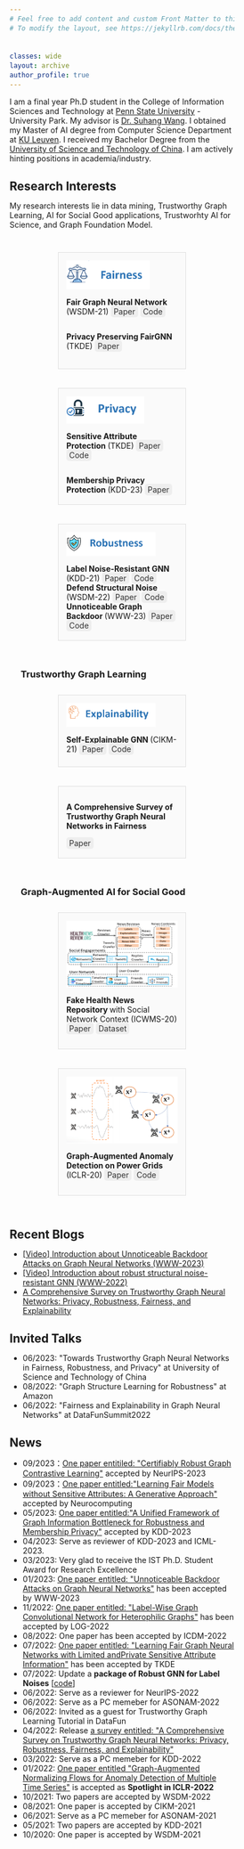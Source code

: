 ```yaml
---
# Feel free to add content and custom Front Matter to this file.
# To modify the layout, see https://jekyllrb.com/docs/themes/#overriding-theme-defaults


classes: wide
layout: archive
author_profile: true
---
```


<!-- bundle exec jekyll serve -->
<!-- http://localhost:4000 -->

I am a final year Ph.D student in the College of Information Sciences and Technology at [Penn State University](https://www.psu.edu/) - University Park. My advisor is [Dr. Suhang Wang](https://suhangwang.ist.psu.edu/). I obtained my Master of AI degree from Computer Science Department at [KU Leuven](https://www.kuleuven.be/english/). I received my Bachelor Degree from the [University of Science and Technology of China](https://www.ustc.edu.cn/). I am actively hinting positions in academia/industry.

## Research Interests
My research interests lie in data mining, Trustworthy Graph Learning, AI for Social Good applications, Trustworhty AI for Science, and Graph Foundation Model.

<!-- ![intro_image](/images/symposium.png){:class="img-responsive"} -->
<!-- <img src="/images/Jonggi_presentation.png" width="100%"> -->


<style>
/* Basic reset */
* {
    box-sizing: border-box;
    margin: 0;
    padding: 0;
}
.mini-post {
    display: -moz-flex;
    display: -webkit-flex;
    display: -ms-flex;
    display: inline-flex;
    -moz-flex-direction: column;
    -webkit-flex-direction: column;
    -ms-flex-direction: column;
    flex-direction: column;
    background: #fafafa;
    border: solid 1px rgba(160, 160, 160, 0.3);
    margin: 0.5em 0.5em 0.5em 0.5em;
    padding: 1em 1em 1em 1em;
    width: 230PX;
}
/* Container for the whole page content */

/* Style for links */
.link {
    background-color: #eee;
    padding: 2px 5px;
    margin: 2px 0;
    border-radius: 5px;
    text-decoration: none;
    color: #333;
}

.container {
    display: flex;
    justify-content: center;
    align-items: flex-start;
    flex-wrap: wrap;
    gap: 20px;
    padding: 20px;
}

.column {
    display: flex;
    flex-direction: column;
    align-items: left;
    justify-content: center;
    width: 180px; /* Adjust as needed */
    height: 100%;
}
/* Style for headings */
.heading {
    font-size: 1.5em;
    color: #333;
    margin: 10px 0;
}

</style>

<div class="container">
    <div class="mini-post" style="height: 210px">
        <img src="images\fairness.png" alt="Fairness" style="width: 150px;" class="image">
        <p> <b> Fair Graph Neural Network </b> (WSDM-21) 
        <a href="your_link_to_paper" class="link">Paper</a> 
        <a href="your_link_to_code" class="link">Code</a> </p>
        <p> <b> Privacy Preserving FairGNN </b> (TKDE) 
        <a href="your_link_to_paper" class="link">Paper</a>
        </p>
    </div>
    <div class="mini-post" style="height: 210px">
        <img src="images\privacy.png" alt="Privacy" style="width: 140px;" class="image">
        <p> <b> Sensitive Attribute Protection </b> (TKDE) 
        <a href="your_link_to_paper" class="link">Paper</a> 
        <a href="your_link_to_code" class="link">Code</a> </p>
        <p> <b> Membership Privacy Protection </b> (KDD-23) 
        <a href="your_link_to_paper" class="link">Paper</a>
        </p>
    </div>
    <div class="mini-post" style="height: 210px">
        <img src="images\robustness.png" alt="robustness" style="width: 160px;" class="image">
        <p> <b> Label Noise-Resistant GNN </b> (KDD-21) 
        <a href="your_link_to_paper" class="link">Paper</a> 
        <a href="your_link_to_code" class="link">Code</a> 
         <b> Defend Structural Noise </b> (WSDM-22) 
        <a href="your_link_to_paper" class="link">Paper</a>
        <a href="your_link_to_code" class="link">Code</a> 
         <b> Unnoticeable Graph Backdoor </b> (WWW-23) 
        <a href="your_link_to_paper" class="link">Paper</a>
        <a href="your_link_to_code" class="link">Code</a> </p>
    </div>
    <div class="column">
        <h3> Trustworthy Graph Learning </h3>
    </div>
    <div class="mini-post" style="height: 130px">
        <img src="images\explainability.png" alt="Explainability" style="width: 160px;" class="image">
        <p> <b> Self-Explainable GNN </b> (CIKM-21)
        <a href="your_link_to_paper" class="link">Paper</a>
        <a href="your_link_to_code" class="link">Code</a>
        </p>
    </div>
    <div class="mini-post" style="height: 130px">
        <p> <b> A Comprehensive Survey of Trustworthy Graph Neural Networks in Fairness </b> </p>
        <div class="link-group">
            <a href="your_link_to_paper" class="link">Paper</a>
        </div>
    </div>
    <div class="column">
        <h3> Graph-Augmented AI for Social Good </h3>
    </div>
    <div class="mini-post">
        <img src="images\Fakehealth.png" alt="Fake Health News Dataset Repository" style="height: 120px" class="image">
        <p> <b> Fake Health News Repository </b> with Social Network Context (ICWMS-20)  
        <a href="your_link_to_paper" class="link">Paper</a>
        <a href="your_link_to_dataset" class="link">Dataset</a>
        </p>
    </div>
    <div class="mini-post">
        <img src="images\GANF.png" alt="Graph-Augmented Anomaly Detection on Power Grids" style="height: 120px" class="image">
        <p> <b> Graph-Augmented Anomaly Detection on Power Grids </b> (ICLR-20)
        <a href="your_link_to_paper" class="link">Paper</a>
        <a href="your_link_to_code" class="link">Code</a>
        </p>
    </div>
</div>
<!-- End HTML content -->




## Recent Blogs
* [[Video] Introduction about Unnoticeable Backdoor Attacks on Graph Neural Networks (WWW-2023)](https://enyandai.github.io/posts/2023/04/UGBA/)
* [[Video] Introduction about robust structural noise-resistant GNN (WWW-2022)](https://enyandai.github.io/posts/2023/04/trustworthy/)
* [A Comprehensive Survey on Trustworthy Graph Neural Networks: Privacy, Robustness, Fairness, and Explainability](https://enyandai.github.io/posts/2022/04/trustworthy/)
  
## Invited Talks
* 06/2023: "Towards Trustworthy Graph Neural Networks in Fairness, Robustness, and Privacy" at University of Science and Technology of China
* 08/2022: "Graph Structure Learning for Robustness" at Amazon
* 06/2022: "Fairness and Explainability in Graph Neural Networks" at DataFunSummit2022

## News 
* 09/2023：[One paper entitiled: "Certifiably Robust Graph Contrastive Learning"]() accepted by NeurIPS-2023
* 09/2023：[One paper entitled:"Learning Fair Models without Sensitive Attributes: A Generative Approach"]() accepted by Neurocomputing 
* 05/2023: [One paper entitled:"A Unified Framework of Graph Information Bottleneck for Robustness and Membership Privacy"](https://arxiv.org/abs/2306.08604) accepted by KDD-2023
* 04/2023: Serve as reviewer of KDD-2023 and ICML-2023.
* 03/2023: Very glad to receive the IST Ph.D. Student Award for Research Excellence
* 01/2023: [One paper entitled: "Unnoticeable Backdoor Attacks on Graph Neural Networks"](https://arxiv.org/pdf/2303.01263.pdf) has been accepted by WWW-2023
* 11/2022: [One paper entitled: "Label-Wise Graph Convolutional Network for Heterophilic Graphs"](https://arxiv.org/abs/2110.08128) has been accepted by LOG-2022 
* 08/2022: One paper has been accepted by ICDM-2022
* 07/2022: [One paper entitled: "Learning Fair Graph Neural Networks with Limited andPrivate Sensitive Attribute Information"](https://enyandai.github.io/files/FairGNN_journal.pdf) has been accepted by TKDE
* 07/2022: Update a **package of Robust GNN for Label Noises** [[code](https://github.com/EnyanDai/NRGNN)]
* 06/2022: Serve as a reviewer for NeurIPS-2022
* 06/2022: Serve as a PC memeber for ASONAM-2022
* 06/2022: Invited as a guest for Trustworthy Graph Learning Tutorial in DataFun
* 04/2022: Release [a survey entitled: "A Comprehensive Survey on Trustworthy Graph Neural Networks: Privacy, Robustness, Fairness, and Explainability"](https://arxiv.org/pdf/2204.08570.pdf)
* 03/2022: Serve as a PC memeber for KDD-2022
* 01/2022: [One paper entitled "Graph-Augmented Normalizing Flows for Anomaly Detection of Multiple Time Series"](https://openreview.net/pdf?id=45L_dgP48Vd) is accepted as **Spotlight in ICLR-2022**
* 10/2021: Two papers are accepted by WSDM-2022
* 08/2021: One paper is accepted by CIKM-2021
* 06/2021: Serve as a PC memeber for ASONAM-2021 
* 05/2021: Two papers are accepted by KDD-2021
* 10/2020: One paper is accepted by WSDM-2021
